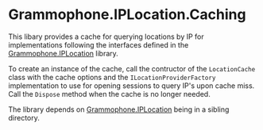 # Grammophone.IPLocation.Caching
This libary provides a cache for querying locations by IP for implementations following the interfaces defined in the [Grammophone.IPLocation](https://github.com/grammophone/Grammophone.IPLocation) library.

To create an instance of the cache, call the contructor of the `LocationCache` class with the cache options and the `ILocationProviderFactory` implementation to use for opening sessions to query IP's upon cache miss.
Call the `Dispose` method when the cache is no longer needed.

The library depends on [Grammophone.IPLocation](https://github.com/grammophone/Grammophone.IPLocation) being in a sibling directory.
